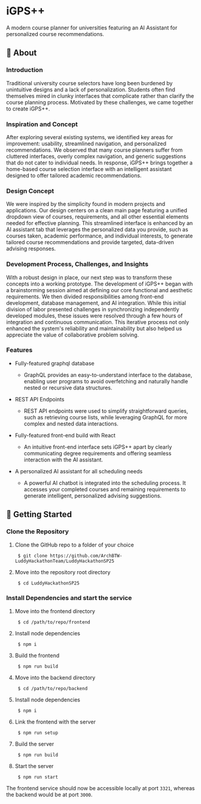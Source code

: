 # iGPS++
A modern course planner for universities featuring an AI Assistant for personalized course recommendations.

## 🚀 About

### Introduction
Traditional university course selectors have long been burdened by unintuitive designs and a lack of personalization. Students often find themselves mired in clunky interfaces that complicate rather than clarify the course planning process. Motivated by these challenges, we came together to create iGPS++.

### Inspiration and Concept
After exploring several existing systems, we identified key areas for improvement: usability, streamlined navigation, and personalized recommendations. We observed that many course planners suffer from cluttered interfaces, overly complex navigation, and generic suggestions that do not cater to individual needs. In response, iGPS++ brings together a home-based course selection interface with an intelligent assistant designed to offer tailored academic recommendations.

### Design Concept
We were inspired by the simplicity found in modern projects and applications. Our design centers on a clean main page featuring a unified dropdown view of courses, requirements, and all other essential elements needed for effective planning. This streamlined interface is enhanced by an AI assistant tab that leverages the personalized data you provide, such as courses taken, academic performance, and individual interests, to generate tailored course recommendations and provide targeted, data-driven advising responses.

### Development Process, Challenges, and Insights
With a robust design in place, our next step was to transform these concepts into a working prototype. The development of iGPS++ began with a brainstorming session aimed at defining our core functional and aesthetic requirements. We then divided responsibilities among front-end development, database management, and AI integration. While this initial division of labor presented challenges in synchronizing independently developed modules, these issues were resolved through a few hours of integration and continuous communication. This iterative process not only enhanced the system's reliability and maintainability but also helped us appreciate the value of collaborative problem solving.

### Features

- Fully-featured graphql database

    - GraphQL provides an easy-to-understand interface to the database, enabling user programs to avoid overfetching and naturally handle nested or recursive data structures.

- REST API Endpoints

    - REST API endpoints were used to simplify straightforward queries, such as retrieving course lists, while leveraging GraphQL for more complex and nested data interactions.

- Fully-featured front-end build with React

    - An intuitive front-end interface sets iGPS++ apart by clearly communicating degree requirements and offering seamless interaction with the AI assistant.

- A personalized AI assistant for all scheduling needs

    - A powerful AI chatbot is integrated into the scheduling process. It accesses your completed courses and remaining requirements to generate intelligent, personalized advising suggestions.

## 📝 Getting Started

### Clone the Repository

1. Clone the GitHub repo to a folder of your choice

        $ git clone https://github.com/ArchBTW-LuddyHackathonTeam/LuddyHackathonSP25

2. Move into the repository root directory

        $ cd LuddyHackathonSP25


### Install Dependencies and start the service

1. Move into the frontend directory

        $ cd /path/to/repo/frontend

2. Install node dependencies

        $ npm i

3. Build the frontend

        $ npm run build

4. Move into the backend directory

        $ cd /path/to/repo/backend

5. Install node dependencies

        $ npm i

5. Link the frontend with the server

        $ npm run setup

6. Build the server

        $ npm run build

7. Start the server

        $ npm run start
The frontend service should now be accessible locally at port `3321`, whereas the backend would be at port `3000`.
